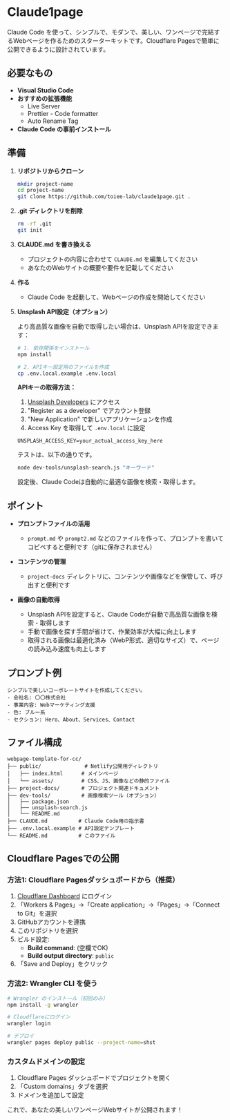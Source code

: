 # Claude1page

Claude Code を使って、シンプルで、モダンで、美しい、ワンページで完結するWebページを作るためのスターターキットです。Cloudflare Pagesで簡単に公開できるように設計されています。

## 必要なもの

- **Visual Studio Code**
- **おすすめの拡張機能**
  - Live Server
  - Prettier - Code formatter
  - Auto Rename Tag
- **Claude Code の事前インストール**

## 準備

1. **リポジトリからクローン**
   ```bash
   mkdir project-name
   cd project-name
   git clone https://github.com/toiee-lab/claude1page.git .
   ```

2. **.git ディレクトリを削除**
   ```bash
   rm -rf .git
   git init
   ```

3. **CLAUDE.md を書き換える**
   - プロジェクトの内容に合わせて `CLAUDE.md` を編集してください
   - あなたのWebサイトの概要や要件を記載してください

4. **作る**
   - Claude Code を起動して、Webページの作成を開始してください

5. **Unsplash API設定（オプション）**
   
   より高品質な画像を自動で取得したい場合は、Unsplash APIを設定できます：
   
   ```bash
   # 1. 依存関係をインストール
   npm install
   
   # 2. APIキー設定用のファイルを作成
   cp .env.local.example .env.local
   ```
   
   **APIキーの取得方法：**
   1. [Unsplash Developers](https://unsplash.com/developers) にアクセス
   2. "Register as a developer" でアカウント登録
   3. "New Application" で新しいアプリケーションを作成
   4. Access Key を取得して `.env.local` に設定
   
   ```env
   UNSPLASH_ACCESS_KEY=your_actual_access_key_here
   ```
   
   テストは、以下の通りです。
   
   ```bash
   node dev-tools/unsplash-search.js "キーワード"
   ```

   設定後、Claude Codeは自動的に最適な画像を検索・取得します。

## ポイント

- **プロンプトファイルの活用**
  - `prompt.md` や `prompt2.md` などのファイルを作って、プロンプトを書いてコピペすると便利です（gitに保存されません）
  
- **コンテンツの管理**
  - `project-docs` ディレクトリに、コンテンツや画像などを保管して、呼び出すと便利です

- **画像の自動取得**
  - Unsplash APIを設定すると、Claude Codeが自動で高品質な画像を検索・取得します
  - 手動で画像を探す手間が省けて、作業効率が大幅に向上します
  - 取得される画像は最適化済み（WebP形式、適切なサイズ）で、ページの読み込み速度も向上します

## プロンプト例

```
シンプルで美しいコーポレートサイトを作成してください。
- 会社名: 〇〇株式会社
- 事業内容: Webマーケティング支援
- 色: ブルー系
- セクション: Hero、About、Services、Contact
```

## ファイル構成

```
webpage-template-for-cc/
├── public/              # Netlify公開用ディレクトリ
│   ├── index.html      # メインページ
│   └── assets/         # CSS、JS、画像などの静的ファイル
├── project-docs/       # プロジェクト関連ドキュメント
├── dev-tools/          # 画像検索ツール（オプション）
│   ├── package.json
│   ├── unsplash-search.js
│   └── README.md
├── CLAUDE.md          # Claude Code用の指示書
├── .env.local.example # API設定テンプレート
└── README.md          # このファイル
```

## Cloudflare Pagesでの公開

### 方法1: Cloudflare Pagesダッシュボードから（推奨）

1. [Cloudflare Dashboard](https://dash.cloudflare.com/) にログイン
2. 「Workers & Pages」→「Create application」→「Pages」→「Connect to Git」を選択
3. GitHubアカウントを連携
4. このリポジトリを選択
5. ビルド設定:
   - **Build command**: (空欄でOK)
   - **Build output directory**: `public`
6. 「Save and Deploy」をクリック

### 方法2: Wrangler CLI を使う

```bash
# Wrangler のインストール（初回のみ）
npm install -g wrangler

# Cloudflareにログイン
wrangler login

# デプロイ
wrangler pages deploy public --project-name=shst
```

### カスタムドメインの設定

1. Cloudflare Pages ダッシュボードでプロジェクトを開く
2. 「Custom domains」タブを選択
3. ドメインを追加して設定

これで、あなたの美しいワンページWebサイトが公開されます！
